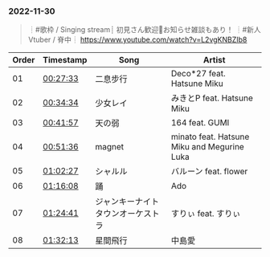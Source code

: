 ### 2022-11-30
> ┊#歌枠 / Singing stream┊ 初見さん歓迎🤍お知らせ雑談もあり！ ┊#新人Vtuber / 脊中┊
> https://www.youtube.com/watch?v=L2vgKNBZIb8

| Order | Timestamp | Song | Artist |
| --- | --- | --- | --- |
| 01 | [00:27:33](https://www.youtube.com/watch?v=L2vgKNBZIb8&t=1653s) | 二息步行 |  Deco*27 feat. Hatsune Miku |
| 02 | [00:34:34](https://www.youtube.com/watch?v=L2vgKNBZIb8&t=2074s) | 少女レイ |  みきとP feat. Hatsune Miku |
| 03 | [00:41:57](https://www.youtube.com/watch?v=L2vgKNBZIb8&t=2517s) | 天の弱 |  164 feat. GUMI |
| 04 | [00:51:36](https://www.youtube.com/watch?v=L2vgKNBZIb8&t=3096s) | magnet |  minato feat. Hatsune Miku and Megurine Luka |
| 05 | [01:02:27](https://www.youtube.com/watch?v=L2vgKNBZIb8&t=3747s) | シャルル |  バルーン feat. flower |
| 06 | [01:16:08](https://www.youtube.com/watch?v=L2vgKNBZIb8&t=4568s) | 踊 |  Ado |
| 07 | [01:24:41](https://www.youtube.com/watch?v=L2vgKNBZIb8&t=5081s) | ジャンキーナイトタウンオーケストラ |  すりぃ feat. すりぃ |
| 08 | [01:32:13](https://www.youtube.com/watch?v=L2vgKNBZIb8&t=5533s) | 星間飛行 |  中島愛 |
